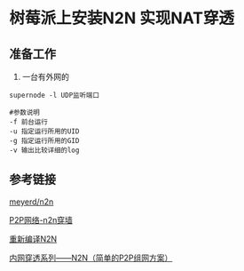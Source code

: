 树莓派上安装N2N 实现NAT穿透
===


## 准备工作
1. 一台有外网的
```shell
supernode -l UDP监听端口 
 
#参数说明
-f 前台运行
-u 指定运行所用的UID
-g 指定运行所用的GID
-v 输出比较详细的log
```


## 参考链接

[meyerd/n2n](https://github.com/meyerd/n2n)

[P2P网络-n2n穿墙](http://gohom.win/2016/09/03/n2n-p2pnet/)

[重新编译N2N](http://blog.51cto.com/yuanhuan/1720811)

[内网穿透系列——N2N（简单的P2P组网方案）](http://www.senra.me/nat-traversal-series-n2n-a-easy-p2p-vpn-solution/)